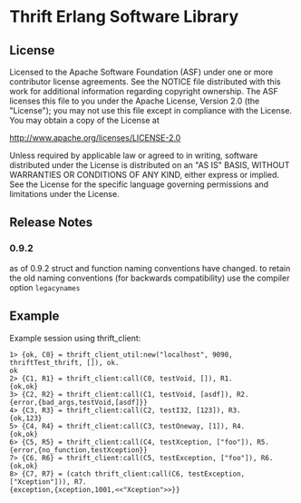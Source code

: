 # Thrift Erlang Software Library #

## License ##

Licensed to the Apache Software Foundation (ASF) under one
or more contributor license agreements. See the NOTICE file
distributed with this work for additional information
regarding copyright ownership. The ASF licenses this file
to you under the Apache License, Version 2.0 (the
"License"); you may not use this file except in compliance
with the License. You may obtain a copy of the License at

  http://www.apache.org/licenses/LICENSE-2.0

Unless required by applicable law or agreed to in writing,
software distributed under the License is distributed on an
"AS IS" BASIS, WITHOUT WARRANTIES OR CONDITIONS OF ANY
KIND, either express or implied. See the License for the
specific language governing permissions and limitations
under the License.

## Release Notes ##

### 0.9.2 ###

as of 0.9.2 struct and function naming conventions have changed. to retain the
old naming conventions (for backwards compatibility) use the compiler option
`legacynames`

## Example ##

Example session using thrift_client:

```
1> {ok, C0} = thrift_client_util:new("localhost", 9090, thriftTest_thrift, []), ok.
ok
2> {C1, R1} = thrift_client:call(C0, testVoid, []), R1.
{ok,ok}
3> {C2, R2} = thrift_client:call(C1, testVoid, [asdf]), R2.
{error,{bad_args,testVoid,[asdf]}}
4> {C3, R3} = thrift_client:call(C2, testI32, [123]), R3.
{ok,123}
5> {C4, R4} = thrift_client:call(C3, testOneway, [1]), R4.
{ok,ok}
6> {C5, R5} = thrift_client:call(C4, testXception, ["foo"]), R5.
{error,{no_function,testXception}}
7> {C6, R6} = thrift_client:call(C5, testException, ["foo"]), R6.
{ok,ok}
8> {C7, R7} = (catch thrift_client:call(C6, testException, ["Xception"])), R7.
{exception,{xception,1001,<<"Xception">>}}
```